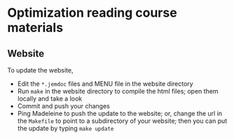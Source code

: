 # Optimization reading course materials

## Website

To update the website,

* Edit the `*.jemdoc` files and MENU file in the website directory
* Run `make` in the website directory to compile the html files; open them locally and take a look
* Commit and push your changes
* Ping Madeleine to push the update to the website; or, change the url in the `Makefile` to point to a subdirectory of your website; then you can put the update by typing `make update`
